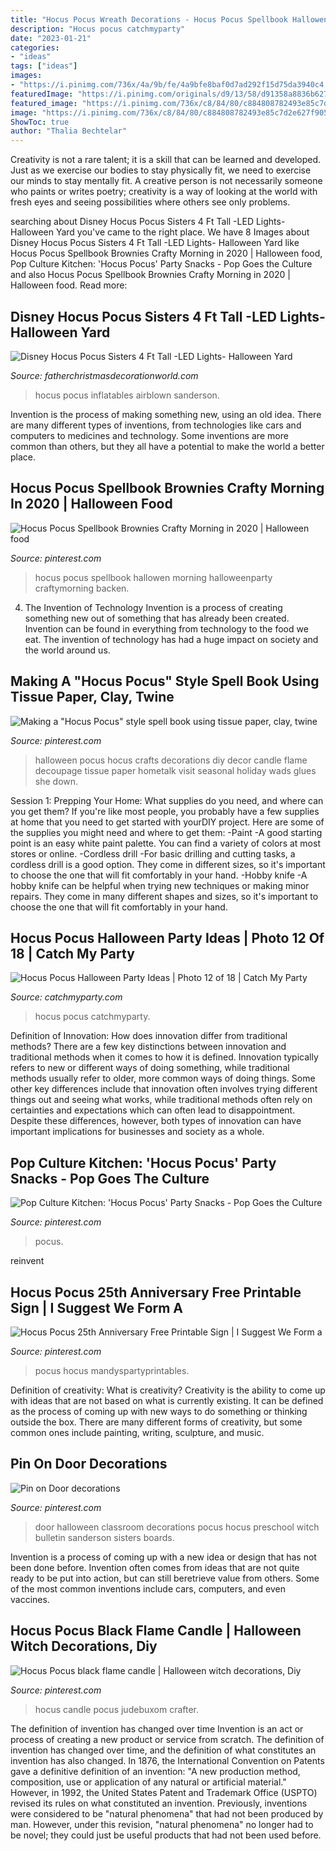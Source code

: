 ```yaml
---
title: "Hocus Pocus Wreath Decorations - Hocus Pocus Spellbook Hallowen Morning Halloweenparty Craftymorning Backen"
description: "Hocus pocus catchmyparty"
date: "2023-01-21"
categories:
- "ideas"
tags: ["ideas"]
images:
- "https://i.pinimg.com/736x/4a/9b/fe/4a9bfe8baf0d7ad292f15d75da3940c4.jpg"
featuredImage: "https://i.pinimg.com/originals/d9/13/58/d91358a8836b627c7da3fc5b00af6431.jpg"
featured_image: "https://i.pinimg.com/736x/c8/84/80/c884808782493e85c7d2e627f9056d82.jpg"
image: "https://i.pinimg.com/736x/c8/84/80/c884808782493e85c7d2e627f9056d82.jpg"
ShowToc: true
author: "Thalia Bechtelar"
---
```



Creativity is not a rare talent; it is a skill that can be learned and developed. Just as we exercise our bodies to stay physically fit, we need to exercise our minds to stay mentally fit. A creative person is not necessarily someone who paints or writes poetry; creativity is a way of looking at the world with fresh eyes and seeing possibilities where others see only problems.

	

		
searching about Disney Hocus Pocus Sisters 4 Ft Tall -LED Lights- Halloween Yard you've came to the right place. We have 8 Images about Disney Hocus Pocus Sisters 4 Ft Tall -LED Lights- Halloween Yard like Hocus Pocus Spellbook Brownies Crafty Morning in 2020 | Halloween food, Pop Culture Kitchen: &#039;Hocus Pocus&#039; Party Snacks - Pop Goes the Culture and also Hocus Pocus Spellbook Brownies Crafty Morning in 2020 | Halloween food. Read more:
		
    
## Disney Hocus Pocus Sisters 4 Ft Tall -LED Lights- Halloween Yard

<img loading=lazy src="https://fatherchristmasdecorationworld.com/wp-content/pics/Disney_Hocus_Pocus_Sisters_4_Ft_Tall_LED_Lights_Halloween_Yard_Inflatable_NEW_02_et.jpg" onerror="this.onerror=null;this.src='https://tse2.mm.bing.net/th?id=OIP.-evlkio8P5dCNC5bGmwiIQAAAA&amp;pid=15.1';" alt="Disney Hocus Pocus Sisters 4 Ft Tall -LED Lights- Halloween Yard">

_Source: fatherchristmasdecorationworld.com_

>hocus pocus inflatables airblown sanderson. 

	

Invention is the process of making something new, using an old idea. There are many different types of inventions, from technologies like cars and computers to medicines and technology. Some inventions are more common than others, but they all have a potential to make the world a better place.

    
## Hocus Pocus Spellbook Brownies Crafty Morning In 2020 | Halloween Food

<img loading=lazy src="https://i.pinimg.com/736x/4a/9b/fe/4a9bfe8baf0d7ad292f15d75da3940c4.jpg" onerror="this.onerror=null;this.src='https://tse3.mm.bing.net/th?id=OIP.CrmmkOJdtnGpFNhj9DxDAQHaO4&amp;pid=15.1';" alt="Hocus Pocus Spellbook Brownies Crafty Morning in 2020 | Halloween food">

_Source: pinterest.com_

>hocus pocus spellbook hallowen morning halloweenparty craftymorning backen. 

	

4. The Invention of Technology
Invention is a process of creating something new out of something that has already been created. Invention can be found in everything from technology to the food we eat. The invention of technology has had a huge impact on society and the world around us.

    
## Making A &quot;Hocus Pocus&quot; Style Spell Book Using Tissue Paper, Clay, Twine

<img loading=lazy src="https://i.pinimg.com/originals/64/58/9b/64589b61fc77f65b172023a0bb5945d4.jpg" onerror="this.onerror=null;this.src='https://tse2.mm.bing.net/th?id=OIP.n0sBf02W_QB88z-Z-eE_QwHaNK&amp;pid=15.1';" alt="Making a &quot;Hocus Pocus&quot; style spell book using tissue paper, clay, twine">

_Source: pinterest.com_

>halloween pocus hocus crafts decorations diy decor candle flame decoupage tissue paper hometalk visit seasonal holiday wads glues she down. 

	

Session 1: Prepping Your Home: What supplies do you need, and where can you get them?
If you're like most people, you probably have a few supplies at home that you need to get started with yourDIY project. Here are some of the supplies you might need and where to get them:
-Paint -A good starting point is an easy white paint palette. You can find a variety of colors at most stores or online. 
-Cordless drill -For basic drilling and cutting tasks, a cordless drill is a good option. They come in different sizes, so it's important to choose the one that will fit comfortably in your hand. 
-Hobby knife -A hobby knife can be helpful when trying new techniques or making minor repairs. They come in many different shapes and sizes, so it's important to choose the one that will fit comfortably in your hand.

    
## Hocus Pocus Halloween Party Ideas | Photo 12 Of 18 | Catch My Party

<img loading=lazy src="https://photos-cdn.catchmyparty.com/PL/photos/0255/5477/8871c8d7-38d3-45bf-ba8f-10e1904f081c.jpeg" onerror="this.onerror=null;this.src='https://tse1.mm.bing.net/th?id=OIP.Baq7YJG6V3vWO0Ouu-pdwwHaJ4&amp;pid=15.1';" alt="Hocus Pocus Halloween Party Ideas | Photo 12 of 18 | Catch My Party">

_Source: catchmyparty.com_

>hocus pocus catchmyparty. 

	

Definition of Innovation: How does innovation differ from traditional methods?
There are a few key distinctions between innovation and traditional methods when it comes to how it is defined. Innovation typically refers to new or different ways of doing something, while traditional methods usually refer to older, more common ways of doing things. Some other key differences include that innovation often involves trying different things out and seeing what works, while traditional methods often rely on certainties and expectations which can often lead to disappointment. Despite these differences, however, both types of innovation can have important implications for businesses and society as a whole.

    
## Pop Culture Kitchen: &#039;Hocus Pocus&#039; Party Snacks - Pop Goes The Culture

<img loading=lazy src="https://i.pinimg.com/736x/c8/84/80/c884808782493e85c7d2e627f9056d82.jpg" onerror="this.onerror=null;this.src='https://tse2.mm.bing.net/th?id=OIP.b-WbgoG2wHS7XhHP8adFHAHaKC&amp;pid=15.1';" alt="Pop Culture Kitchen: &#039;Hocus Pocus&#039; Party Snacks - Pop Goes the Culture">

_Source: pinterest.com_

>pocus. 

	

reinvent

    
## Hocus Pocus 25th Anniversary Free Printable Sign | I Suggest We Form A

<img loading=lazy src="https://i.pinimg.com/736x/18/3c/66/183c66ba5d1012849962b22ee4a757ad.jpg" onerror="this.onerror=null;this.src='https://tse4.mm.bing.net/th?id=OIP.qWfNMoyW2hrPiEkAMhFSmwHaLH&amp;pid=15.1';" alt="Hocus Pocus 25th Anniversary Free Printable Sign | I Suggest We Form a">

_Source: pinterest.com_

>pocus hocus mandyspartyprintables. 

	

Definition of creativity: What is creativity?
Creativity is the ability to come up with ideas that are not based on what is currently existing. It can be defined as the process of coming up with new ways to do something or thinking outside the box. There are many different forms of creativity, but some common ones include painting, writing, sculpture, and music.

    
## Pin On Door Decorations

<img loading=lazy src="https://i.pinimg.com/originals/d9/13/58/d91358a8836b627c7da3fc5b00af6431.jpg" onerror="this.onerror=null;this.src='https://tse4.mm.bing.net/th?id=OIP.2ZZ4ceHGubesRx4JKOVKowHaNL&amp;pid=15.1';" alt="Pin on Door decorations">

_Source: pinterest.com_

>door halloween classroom decorations pocus hocus preschool witch bulletin sanderson sisters boards. 

	

Invention is a process of coming up with a new idea or design that has not been done before. Invention often comes from ideas that are not quite ready to be put into action, but can still beretrieve value from others. Some of the most common inventions include cars, computers, and even vaccines.

    
## Hocus Pocus Black Flame Candle | Halloween Witch Decorations, Diy

<img loading=lazy src="https://i.pinimg.com/736x/c8/57/4b/c8574b0dc57e2258450bb9f2ab7d9a07.jpg" onerror="this.onerror=null;this.src='https://tse2.mm.bing.net/th?id=OIP.480MuSstpWexwplEYQeUyQHaJ3&amp;pid=15.1';" alt="Hocus Pocus black flame candle | Halloween witch decorations, Diy">

_Source: pinterest.com_

>hocus candle pocus judebuxom crafter. 

	

The definition of invention has changed over time
Invention is an act or process of creating a new product or service from scratch. The definition of invention has changed over time, and the definition of what constitutes an invention has also changed.  In 1876, the International Convention on Patents gave a definitive definition of an invention: "A new production method, composition, use or application of any natural or artificial material." 
However, in 1992, the United States Patent and Trademark Office (USPTO) revised its rules on what constituted an invention. Previously, inventions were considered to be "natural phenomena" that had not been produced by man. However, under this revision, "natural phenomena" no longer had to be novel; they could just be useful products that had not been used before.

